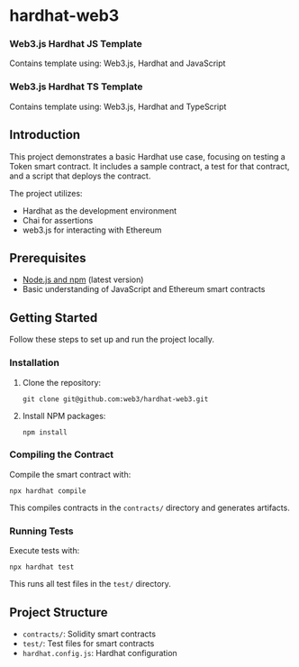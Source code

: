 # hardhat-web3

### Web3.js Hardhat JS Template
Contains template using: Web3.js, Hardhat and JavaScript

### Web3.js Hardhat TS Template
Contains template using: Web3.js, Hardhat and TypeScript

## Introduction

This project demonstrates a basic Hardhat use case, focusing on testing a Token smart contract. It includes a sample contract, a test for that contract, and a script that deploys the contract.

The project utilizes:
- Hardhat as the development environment
- Chai for assertions
- web3.js for interacting with Ethereum

## Prerequisites

- [Node.js and npm](https://nodejs.org/en/download/) (latest version)
- Basic understanding of JavaScript and Ethereum smart contracts

## Getting Started

Follow these steps to set up and run the project locally.

### Installation

1. Clone the repository:
   
   `git clone git@github.com:web3/hardhat-web3.git`

2. Install NPM packages:
   
   `npm install`

### Compiling the Contract

Compile the smart contract with:

`npx hardhat compile`

This compiles contracts in the `contracts/` directory and generates artifacts.

### Running Tests

Execute tests with:

`npx hardhat test`

This runs all test files in the `test/` directory.

## Project Structure

- `contracts/`: Solidity smart contracts
- `test/`: Test files for smart contracts
- `hardhat.config.js`: Hardhat configuration